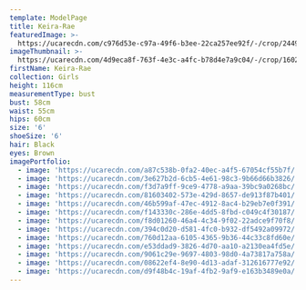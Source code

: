```yaml
---
template: ModelPage
title: Keira-Rae
featuredImage: >-
  https://ucarecdn.com/c976d53e-c97a-49f6-b3ee-22ca257ee92f/-/crop/2449x1347/0,41/-/preview/
imageThumbnail: >-
  https://ucarecdn.com/4d9eca8f-763f-4e3c-a4fc-b78d4e7a9c04/-/crop/1602x1899/0,0/-/preview/
firstName: Keira-Rae
collection: Girls
height: 116cm
measurementType: bust
bust: 58cm
waist: 55cm
hips: 60cm
size: '6'
shoeSize: '6'
hair: Black
eyes: Brown
imagePortfolio:
  - image: 'https://ucarecdn.com/a87c538b-0fa2-40ec-a4f5-67054cf55b7f/'
  - image: 'https://ucarecdn.com/3e627b2d-6cb5-4e61-98c3-9b66d66b3826/'
  - image: 'https://ucarecdn.com/f3d7a9ff-9ce9-4778-a9aa-39bc9a0268bc/'
  - image: 'https://ucarecdn.com/81603402-573e-429d-8657-de913f87b401/'
  - image: 'https://ucarecdn.com/46b599af-47ec-4912-8ac4-b29eb7e0f391/'
  - image: 'https://ucarecdn.com/f143330c-286e-4dd5-8fbd-c049c4f30187/'
  - image: 'https://ucarecdn.com/f8d01260-46a4-4c34-9f02-22adce9f70f8/'
  - image: 'https://ucarecdn.com/394c0d20-d581-4fc0-b932-df5492a09972/'
  - image: 'https://ucarecdn.com/760d12aa-6105-4365-9b36-44c33c8fd60e/'
  - image: 'https://ucarecdn.com/e53ddad9-3826-4d70-aa10-a2130ea4fd5e/'
  - image: 'https://ucarecdn.com/9061c29e-9697-4803-98d0-4a73817a758a/'
  - image: 'https://ucarecdn.com/08622ef4-8e90-4d13-adaf-312616777e92/'
  - image: 'https://ucarecdn.com/d9f48b4c-19af-4fb2-9af9-e163b3489e0a/'
---
```


